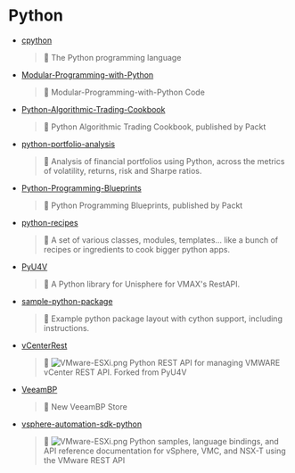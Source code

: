 # Python
- [cpython](<https://github.com/Thamielis/cpython>)
	> :memo: The Python programming language 
- [Modular-Programming-with-Python](<https://github.com/Thamielis/Modular-Programming-with-Python>)
	> :memo: Modular-Programming-with-Python Code 
- [Python-Algorithmic-Trading-Cookbook](<https://github.com/Thamielis/Python-Algorithmic-Trading-Cookbook>)
	> :memo: Python Algorithmic Trading Cookbook, published by Packt 
- [python-portfolio-analysis](<https://github.com/Thamielis/python-portfolio-analysis>)
	> :memo: Analysis of financial portfolios using Python, across the metrics of volatility, returns, risk and Sharpe ratios. 
- [Python-Programming-Blueprints](<https://github.com/Thamielis/Python-Programming-Blueprints>)
	> :memo: Python Programming Blueprints, published by Packt 
- [python-recipes](<https://github.com/Thamielis/python-recipes>)
	> :memo: A set of various classes, modules, templates... like a bunch of recipes or ingredients to cook bigger python apps.  
- [PyU4V](<https://github.com/Thamielis/PyU4V>)
	> :memo: A Python library for Unisphere for VMAX's RestAPI. 
- [sample-python-package](<https://github.com/Thamielis/sample-python-package>)
	> :memo: Example python package layout with cython support, including instructions. 
- [vCenterRest](<https://github.com/Thamielis/vCenterRest>)
	> :memo: ![VMware-ESXi.png](../images/VMware-ESXi.png) Python REST API for managing VMWARE vCenter REST API.  Forked from PyU4V 
- [VeeamBP](<https://github.com/Thamielis/VeeamBP>)
	> :memo: New VeeamBP Store 
- [vsphere-automation-sdk-python](<https://github.com/Thamielis/vsphere-automation-sdk-python>)
	> :memo: ![VMware-ESXi.png](../images/VMware-ESXi.png) Python samples, language bindings, and API reference documentation for vSphere, VMC, and NSX-T using the VMware REST API 

